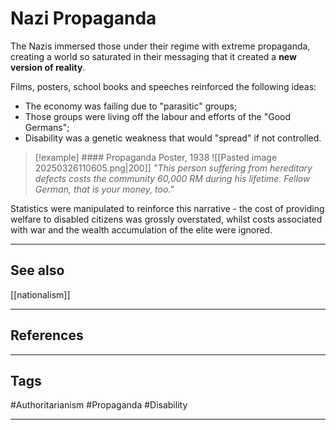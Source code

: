 # Nazi Propaganda

The Nazis immersed those under their regime with extreme propaganda, creating a world so saturated in their messaging that it created a **new version of reality**.

Films, posters, school books and speeches reinforced the following ideas:
- The economy was failing due to "parasitic" groups;
- Those groups were living off the labour and efforts of the "Good Germans";
- Disability was a genetic weakness that would "spread" if not controlled.


> [!example] #### Propaganda Poster, 1938
> ![[Pasted image 20250326110605.png|200]]
> *"This person suffering from hereditary defects costs the community 60,000 RM during his lifetime. Fellow German, that is your money, too."*

Statistics were manipulated to reinforce this narrative - the cost of providing welfare to disabled citizens was grossly overstated, whilst costs associated with war and the wealth accumulation of the elite were ignored.

---
## See also

[[nationalism]]

---
## References

---
## Tags

#Authoritarianism #Propaganda #Disability

---

